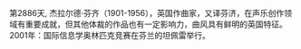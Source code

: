 第2886天, 杰拉尔德·芬齐（1901-1956），英国作曲家，又译芬济，在声乐创作领域有重要成就，但其他体裁的作品也有一定影响力，曲风具有鲜明的英国特征。
2001年：国际信息学奥林匹克竞赛在芬兰的坦佩雷举行。